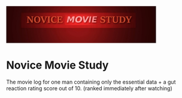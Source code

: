 <img src="img/preview.png" width="400">

# Novice Movie Study

The movie log for one man containing only the essential data + a gut reaction rating score out of 10. (ranked immediately after watching)
